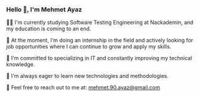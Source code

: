 ### Hello 👋, I'm Mehmet Ayaz

👨‍💻 I'm currently studying Software Testing Engineering at Nackademin, and my education is coming to an end.

📍 At the moment, I'm doing an internship in the field and actively looking for job opportunities where I can continue to grow and apply my skills.

🎯 I'm committed to specializing in IT and constantly improving my technical knowledge.

🌱 I'm always eager to learn new technologies and methodologies.

📩 Feel free to reach out to me at: mehmet.90.ayaz@gmail.com
